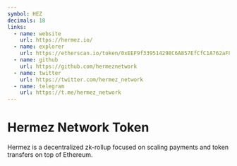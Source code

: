 ```yaml
---
symbol: HEZ
decimals: 18
links:
  - name: website
    url: https://hermez.io/
  - name: explorer
    url: https://etherscan.io/token/0xEEF9f339514298C6A857EfCfC1A762aF84438dEE
  - name: github
    url: https://github.com/hermeznetwork
  - name: twitter
    url: https://twitter.com/hermez_network
  - name: telegram
    url: https://t.me/hermez_network
---
```


# Hermez Network Token

Hermez is a decentralized zk-rollup focused on scaling payments and token transfers on top of Ethereum.

